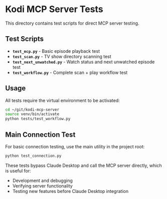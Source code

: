 # Kodi MCP Server Tests

This directory contains test scripts for direct MCP server testing.

## Test Scripts

- **`test_mcp.py`** - Basic episode playback test
- **`test_scan.py`** - TV show directory scanning test
- **`test_next_unwatched.py`** - Watch status and next unwatched episode test
- **`test_workflow.py`** - Complete scan + play workflow test

## Usage

All tests require the virtual environment to be activated:

```bash
cd ~/git/kodi-mcp-server
source venv/bin/activate
python tests/test_workflow.py
```

## Main Connection Test

For basic connection testing, use the main utility in the project root:

```bash
python test_connection.py
```

These tests bypass Claude Desktop and call the MCP server directly, which is useful for:
- Development and debugging
- Verifying server functionality
- Testing new features before Claude Desktop integration
